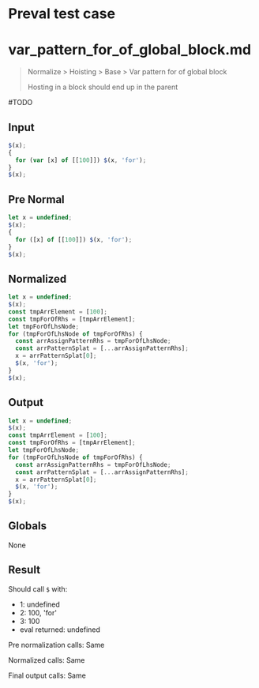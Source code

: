 # Preval test case

# var_pattern_for_of_global_block.md

> Normalize > Hoisting > Base > Var pattern for of global block
>
> Hosting in a block should end up in the parent

#TODO

## Input

`````js filename=intro
$(x);
{
  for (var [x] of [[100]]) $(x, 'for');
}
$(x);
`````

## Pre Normal

`````js filename=intro
let x = undefined;
$(x);
{
  for ([x] of [[100]]) $(x, 'for');
}
$(x);
`````

## Normalized

`````js filename=intro
let x = undefined;
$(x);
const tmpArrElement = [100];
const tmpForOfRhs = [tmpArrElement];
let tmpForOfLhsNode;
for (tmpForOfLhsNode of tmpForOfRhs) {
  const arrAssignPatternRhs = tmpForOfLhsNode;
  const arrPatternSplat = [...arrAssignPatternRhs];
  x = arrPatternSplat[0];
  $(x, 'for');
}
$(x);
`````

## Output

`````js filename=intro
let x = undefined;
$(x);
const tmpArrElement = [100];
const tmpForOfRhs = [tmpArrElement];
let tmpForOfLhsNode;
for (tmpForOfLhsNode of tmpForOfRhs) {
  const arrAssignPatternRhs = tmpForOfLhsNode;
  const arrPatternSplat = [...arrAssignPatternRhs];
  x = arrPatternSplat[0];
  $(x, 'for');
}
$(x);
`````

## Globals

None

## Result

Should call `$` with:
 - 1: undefined
 - 2: 100, 'for'
 - 3: 100
 - eval returned: undefined

Pre normalization calls: Same

Normalized calls: Same

Final output calls: Same
